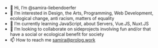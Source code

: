 - 👋 Hi, I’m @samira-liebendoerfer
- 👀 I’m interested in Design, the Arts, Programming, Web Development, ecological change, anti racism, matters of equality
- 🌱 I’m currently learning JavaScript, about Servers, Vue.JS, Nuxt.JS
- 💞️ I’m looking to collaborate on sideprojects involving fun and/or that have a social or ecological benefit for society
- 📫 How to reach me samira@prolog.work

<!---
samira-liebendoerfer/samira-liebendoerfer is a ✨ special ✨ repository because its `README.md` (this file) appears on your GitHub profile.
You can click the Preview link to take a look at your changes.
--->
